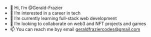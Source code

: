 - 👋 Hi, I’m @Gerald-Frazier
- 👀 I’m interested in a career in tech
- 🌱 I’m currently learning full-stack web development
- 💞️ I’m looking to collaborate on web3 and NFT projects and games
- 📫 You can reach me byy email geraldfraziercodes@gmail.com

<!---
Gerald-Frazier/Gerald-Frazier is a ✨ special ✨ repository because its `README.md` (this file) appears on your GitHub profile.
You can click the Preview link to take a look at your changes.
--->
